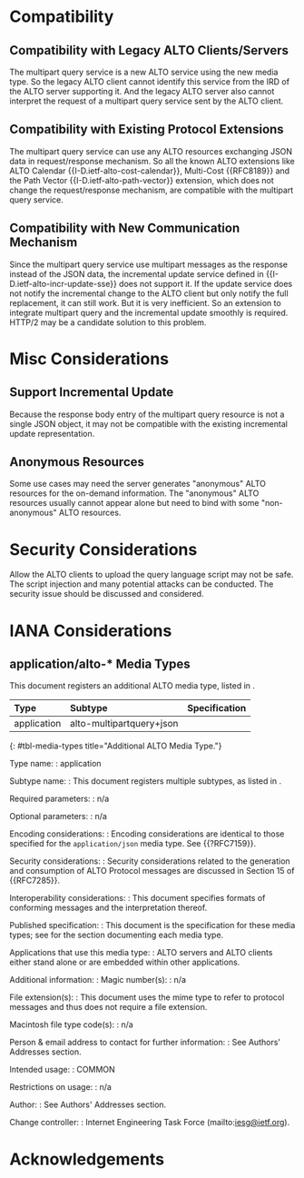 # Compatibility

## Compatibility with Legacy ALTO Clients/Servers ##

<!-- TODO: Discuss the compatibility with the standard ALTO protocol,
especially the POST-based resources. -->

The multipart query service is a new ALTO service using the new media type. So
the legacy ALTO client cannot identify this service from the IRD of the ALTO
server supporting it. And the legacy ALTO server also cannot interpret the
request of a multipart query service sent by the ALTO client.

## Compatibility with Existing Protocol Extensions ##

The multipart query service can use any ALTO resources exchanging JSON data in
request/response mechanism. So all the known ALTO extensions like ALTO Calendar
{{I-D.ietf-alto-cost-calendar}}, Multi-Cost {{RFC8189}} and the Path Vector
{{I-D.ietf-alto-path-vector}} extension, which does not change the
request/response mechanism, are compatible with the multipart query service.

<!-- TODO: Discuss the compatibility with known documents only extending the
base protocol but not changing the basic request/response mechanism. -->

## Compatibility with New Communication Mechanism ##

Since the multipart query service use multipart messages as the response
instead of the JSON data, the incremental update service defined in
{{I-D.ietf-alto-incr-update-sse}} does not support it. If the update service
does not notify the incremental change to the ALTO client but only notify the
full replacement, it can still work. But it is very inefficient. So an
extension to integrate multipart query and the incremental update smoothly is
required. HTTP/2 may be a candidate solution to this problem.

<!-- TODO: Discuss the compatibility with the extension introducing new
communication mechanism: ALTO Incremental Update using SSE -->

# Misc Considerations

## Support Incremental Update

Because the response body entry of the multipart query resource is not a single
JSON object, it may not be compatible with the existing incremental update
representation.

## Anonymous Resources

Some use cases may need the server generates "anonymous" ALTO resources for the
on-demand information. The "anonymous" ALTO resources usually cannot appear
alone but need to bind with some "non-anonymous" ALTO resources.

# Security Considerations

Allow the ALTO clients to upload the query language script may not be safe. The
script injection and many potential attacks can be conducted. The security issue
should be discussed and considered.

# IANA Considerations

## application/alto-* Media Types

This document registers an additional ALTO media type, listed in [](#tbl-media-types).

| Type        | Subtype                  | Specification        |
|:------------|:-------------------------|:---------------------|
| application | alto-multipartquery+json | [](#mp-query-params) |
{: #tbl-media-types title="Additional ALTO Media Type."}

Type name:
: application

Subtype name:
: This document registers multiple subtypes, as listed in [](#tbl-media-types).

Required parameters:
: n/a

Optional parameters:
: n/a

Encoding considerations:
: Encoding considerations are identical to those specified for the
  `application/json` media type. See {{?RFC7159}}.

Security considerations:
: Security considerations related to the generation and consumption of ALTO
  Protocol messages are discussed in Section 15 of {{RFC7285}}.

Interoperability considerations:
: This document specifies formats of conforming messages and the interpretation
  thereof.

Published specification:
: This document is the specification for these media types; see
  [](#tbl-media-types) for the section documenting each media type.

Applications that use this media type:
: ALTO servers and ALTO clients either stand alone or are embedded within other
  applications.

Additional information:
: Magic number(s):
  : n/a

  File extension(s):
  : This document uses the mime type to refer to protocol messages and thus does
    not require a file extension.

  Macintosh file type code(s):
  : n/a

Person &amp; email address to contact for further information:
: See Authors' Addresses section.

Intended usage:
: COMMON

Restrictions on usage:
: n/a

Author:
: See Authors' Addresses section.

Change controller:
: Internet Engineering Task Force (mailto:iesg@ietf.org).

# Acknowledgements
